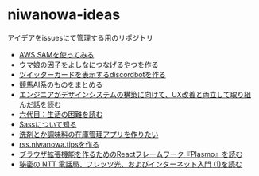 # niwanowa-ideas

アイデアをissuesにて管理する用のリポジトリ

<!-- ISSUE_LIST_START -->
- [AWS SAMを使ってみる](https://github.com/niwanowa/niwanowa-ideas/issues/19)
- [ウマ娘の因子をよしなにつなげるやつを作る](https://github.com/niwanowa/niwanowa-ideas/issues/18)
- [ツイッターカードを表示するdiscordbotを作る](https://github.com/niwanowa/niwanowa-ideas/issues/16)
- [競馬AI系のものをまとめる](https://github.com/niwanowa/niwanowa-ideas/issues/15)
- [エンジニアがデザインシステムの構築に向けて、UX改善と両立して取り組んだ話を読む](https://github.com/niwanowa/niwanowa-ideas/issues/14)
- [六代目：生活の困難を読む](https://github.com/niwanowa/niwanowa-ideas/issues/13)
- [Sassについて知る](https://github.com/niwanowa/niwanowa-ideas/issues/12)
- [洗剤とか調味料の在庫管理アプリを作りたい](https://github.com/niwanowa/niwanowa-ideas/issues/9)
- [rss.niwanowa.tipsを作る](https://github.com/niwanowa/niwanowa-ideas/issues/8)
- [ブラウザ拡張機能を作るためのReactフレームワーク『Plasmo』を読む](https://github.com/niwanowa/niwanowa-ideas/issues/6)
- [秘密の NTT 電話局、フレッツ光、およびインターネット入門 (1)を読む](https://github.com/niwanowa/niwanowa-ideas/issues/5)
<!-- github actions: Updated on 2023-10-29 14:19:08 UTC-->
<!-- ISSUE_LIST_END -->
